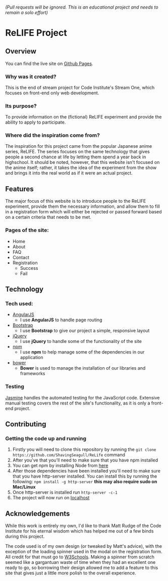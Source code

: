 ###### (Pull requests will be ignored. This is an educational project and needs to remain a solo effort)

# ReLIFE Project

## Overview

You can find the live site on [Github Pages](https://shavingseagull.github.io/ReLife/).

### Why was it created?

This is the end of stream project for Code Institute's Stream One, which focuses on front-end only web development.

### Its purpose?

To provide information on the (fictional) ReLIFE experiment and provide the ability to apply to participate.

### Where did the inspiration come from?

The inspiration for this project came from the popular Japanese anime series, ReLIFE. The series focuses on the same
technology that gives people a second chance at life by letting them spend a year back in highschool. It should be noted,
however, that this website isn't focused on the anime itself; rather, it takes the idea of the experiment from the show and
brings it into the real world as if it were an actual project.

## Features

The major focus of this website is to introduce people to the ReLIFE experiment, provide them the necessary information, and
allow them to fill in a registration form which will either be rejected or passed forward based on a certain criteria that
needs to be met.

### Pages of the site:
- Home
- About
- FAQ
- Contact
- Registration
	- Success
	- Fail

## Technology

### Tech used:
- [AngularJS](https://angularjs.org/)
	- I use **AngularJS** to handle page routing
- [Bootstrap](https://getbootstrap.com/)
	- I use **Bootstrap** to give our project a simple, responsive layout
- [jQuery](https://jquery.com/)
	- I use **jQuery** to handle some of the functionality of the site
- [npm](https://www.npmjs.com/)
	- I use **npm** to help manage some of the dependencies in our application
- [bower](https://bower.io/)
	- **Bower** is used to manage the installation of our libraries and frameworks

### Testing

[Jasmine](https://jasmine.github.io/) handles the automated testing for the JavaScript code. Extensive manual testing
covers the rest of the site's functionality, as it is only a front-end project.


## Contributing

### Getting the code up and running
1. Firstly you will need to clone this repository by running the ```git clone https://github.com/ShavingSeagull/ReLife``` command
2. After you've that you'll need to make sure that you have npm installed
  1. You can get npm by installing Node from [here](https://nodejs.org/en/)
4. After those dependencies have been installed you'll need to make sure that you have http-server installed. You can install this by running the following: ```npm install -g http-server``` **this may also require sudo on Mac/Linux**
5. Once http-server is installed run ```http-server -c-1```
6. The project will now run on [localhost](http://127.0.0.1:8080)

## Acknowledgements

While this work is entirely my own, I'd like to thank Matt Rudge of the Code Institute for his eternal wisdom which has helped
me out of a few binds during this project.

The code used is of my own design (or tweaked by Matt's advice), with the exception of the loading spinner used in the modal
on the registration form. All credit for that must go to [W3Schools](https://www.w3schools.com/). Making a spinner from scratch seemed like a gargantuan waste of time when they had an excellent one ready to go, so borrowing their design allowed me to add a feature to this site that gives just a little
more polish to the overall experience.
